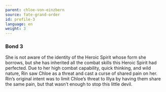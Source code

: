 ```yaml
---
parent: chloe-von-einzbern
source: fate-grand-order
id: profile-3
language: en
weight: 3
---
```


### Bond 3

She is not aware of the identity of the Heroic Spirit whose form she borrows, but she has inherited all the combat skills this Heroic Spirit had perfected.
Due to her high combat capability, quick thinking, and wild nature, Rin saw Chloe as a threat and cast a curse of shared pain on her.
Rin’s original intent was to limit Chloe’s threat to Illya by having them share the same pain, but that wasn’t enough to stop this little devil.
